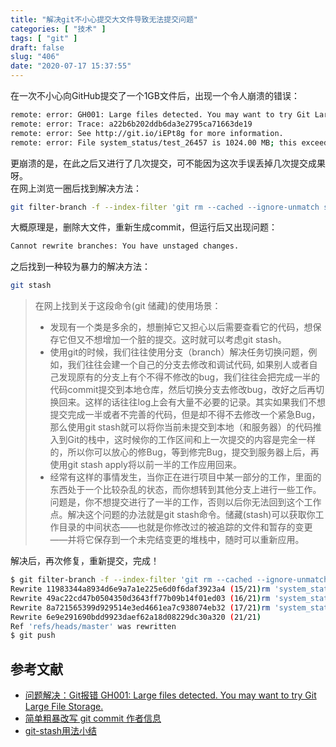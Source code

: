 ```yaml
---
title: "解决git不小心提交大文件导致无法提交问题"
categories: [ "技术" ]
tags: [ "git" ]
draft: false
slug: "406"
date: "2020-07-17 15:37:55"
---
```



在一次不小心向GitHub提交了一个1GB文件后，出现一个令人崩溃的错误：
```bash
remote: error: GH001: Large files detected. You may want to try Git Large File Storage - https://git-lfs.github.com.
remote: error: Trace: a22b6b202ddb6da3e2795ca71663de19
remote: error: See http://git.io/iEPt8g for more information.
remote: error: File system_status/test_26457 is 1024.00 MB; this exceeds GitHub's file size limit of 100.00 MB
```
更崩溃的是，在此之后又进行了几次提交，可不能因为这次手误丢掉几次提交成果呀。<br />在网上浏览一圈后找到解决方法：
```bash
git filter-branch -f --index-filter 'git rm --cached --ignore-unmatch system_status/test_26457'
```
大概原理是，删除大文件，重新生成commit，但运行后又出现问题：
```bash
Cannot rewrite branches: You have unstaged changes.
```
之后找到一种较为暴力的解决方法：
```bash
git stash
```
> 在网上找到关于这段命令(git 储藏)的使用场景：
> - 发现有一个类是多余的，想删掉它又担心以后需要查看它的代码，想保存它但又不想增加一个脏的提交。这时就可以考虑git stash。
> - 使用git的时候，我们往往使用分支（branch）解决任务切换问题，例如，我们往往会建一个自己的分支去修改和调试代码, 如果别人或者自己发现原有的分支上有个不得不修改的bug，我们往往会把完成一半的代码commit提交到本地仓库，然后切换分支去修改bug，改好之后再切换回来。这样的话往往log上会有大量不必要的记录。其实如果我们不想提交完成一半或者不完善的代码，但是却不得不去修改一个紧急Bug，那么使用git stash就可以将你当前未提交到本地（和服务器）的代码推入到Git的栈中，这时候你的工作区间和上一次提交的内容是完全一样的，所以你可以放心的修Bug，等到修完Bug，提交到服务器上后，再使用git stash apply将以前一半的工作应用回来。
> - 经常有这样的事情发生，当你正在进行项目中某一部分的工作，里面的东西处于一个比较杂乱的状态，而你想转到其他分支上进行一些工作。问题是，你不想提交进行了一半的工作，否则以后你无法回到这个工作点。解决这个问题的办法就是git stash命令。储藏(stash)可以获取你工作目录的中间状态——也就是你修改过的被追踪的文件和暂存的变更——并将它保存到一个未完结变更的堆栈中，随时可以重新应用。

解决后，再次修复，重新提交，完成！
```bash
$ git filter-branch -f --index-filter 'git rm --cached --ignore-unmatch system_status/test_26457'
Rewrite 11983344a8934d6e9a7a1e225e6d0f6daf3923a4 (15/21)rm 'system_status/test_26457'
Rewrite 49ac22cd47b0504350d3643ff77b09b14f01ed03 (16/21)rm 'system_status/test_26457'
Rewrite 8a721565399d929514e3ed4661ea7c938074eb32 (17/21)rm 'system_status/test_26457'
Rewrite 6e9e291690bdd9923daef62a18d08229dc30a320 (21/21)
Ref 'refs/heads/master' was rewritten
$ git push
```
<a name="2K4ZN"></a>
## 参考文献

- [问题解决：Git报错 GH001: Large files detected. You may want to try Git Large File Storage.](https://blog.csdn.net/qq_43827595/article/details/105673569)
- [简单粗暴改写 git commit 作者信息](http://azaleasays.com/2014/03/01/change-the-author-of-commits-in-git/)
- [git-stash用法小结](https://www.cnblogs.com/tocy/p/git-stash-reference.html)
